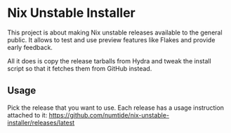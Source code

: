 # Nix Unstable Installer

This project is about making Nix unstable releases available to the general
public. It allows to test and use preview features like Flakes and provide
early feedback.

All it does is copy the release tarballs from Hydra and tweak the install
script so that it fetches them from GitHub instead.

## Usage

Pick the release that you want to use. Each release has a usage instruction attached to it: <https://github.com/numtide/nix-unstable-installer/releases/latest>
